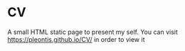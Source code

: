 # CV

A small HTML static page to present my self. You can visit https://pleontis.github.io/CV/ in order to view it
